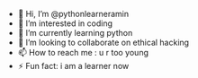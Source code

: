 - 👋 Hi, I’m @pythonlearneramin
- 👀 I’m interested in coding
- 🌱 I’m currently learning python
- 💞️ I’m looking to collaborate on ethical hacking
- 📫 How to reach me : u r too young
- ⚡ Fun fact: i am a learner now

<!---
pythonlearneramin/pythonlearneramin is a ✨ special ✨ repository because its `README.md` (this file) appears on your GitHub profile.
You can click the Preview link to take a look at your changes.
--->
